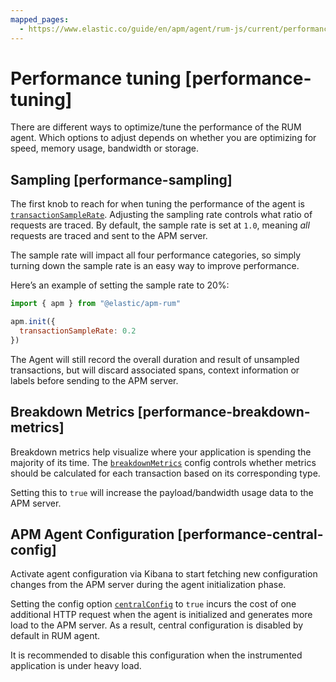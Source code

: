 ```yaml
---
mapped_pages:
  - https://www.elastic.co/guide/en/apm/agent/rum-js/current/performance-tuning.html
---
```


# Performance tuning [performance-tuning]

There are different ways to optimize/tune the performance of the RUM agent. Which options to adjust depends on whether you are optimizing for speed, memory usage, bandwidth or storage.


## Sampling [performance-sampling]

The first knob to reach for when tuning the performance of the agent is [`transactionSampleRate`](/reference/configuration.md#transaction-sample-rate). Adjusting the sampling rate controls what ratio of requests are traced. By default, the sample rate is set at `1.0`, meaning *all* requests are traced and sent to the APM server.

The sample rate will impact all four performance categories, so simply turning down the sample rate is an easy way to improve performance.

Here’s an example of setting the sample rate to 20%:

```js
import { apm } from "@elastic/apm-rum"

apm.init({
  transactionSampleRate: 0.2
})
```

The Agent will still record the overall duration and result of unsampled transactions, but will discard associated spans, context information or labels before sending to the APM server.


## Breakdown Metrics [performance-breakdown-metrics]

Breakdown metrics help visualize where your application is spending the majority of its time. The [`breakdownMetrics`](/reference/configuration.md#breakdown-metrics) config controls whether metrics should be calculated for each transaction based on its corresponding type.

Setting this to `true` will increase the payload/bandwidth usage data to the APM server.


## APM Agent Configuration [performance-central-config]

Activate agent configuration via Kibana to start fetching new configuration changes from the APM server during the agent initialization phase.

Setting the config option [`centralConfig`](/reference/configuration.md#central-config) to `true` incurs the cost of one additional HTTP request when the agent is initialized and generates more load to the APM server. As a result, central configuration is disabled by default in RUM agent.

It is recommended to disable this configuration when the instrumented application is under heavy load.

